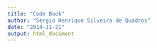 ```yaml
---
title: "Code Book"
author: "Sérgio Henrique Silveira de Quadros"
date: "2014-11-21"
output: html_document
---
```

